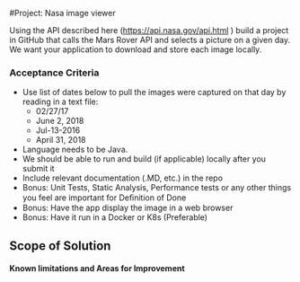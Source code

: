 #Project: Nasa image viewer

Using the API described here (https://api.nasa.gov/api.html ) build a project in GitHub that calls the Mars Rover API and selects a picture on a given day. We want your application to download and store each image locally.

### Acceptance Criteria
* Use list of dates below to pull the images were captured on that day by reading in a text file:
    * 02/27/17
    * June 2, 2018
    * Jul-13-2016
    * April 31, 2018
* Language needs to be Java.
* We should be able to run and build (if applicable) locally after you submit it
* Include relevant documentation (.MD, etc.) in the repo
* Bonus: Unit Tests, Static Analysis, Performance tests or any other things you feel are important for Deﬁnition of Done
* Bonus: Have the app display the image in a web browser
* Bonus: Have it run in a Docker or K8s (Preferable)

## Scope of Solution

#### Known limitations and Areas for Improvement